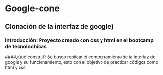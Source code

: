 # Google-cone 
## Clonación de la interfaz de google)
### Introducción: Proyecto creado con css y html  en el bootcamp de tecnolochicas
####¿Qué construí?
Se busco replicar el comportamiento de la interfaz de google y su funcionamiento, esto con el objetivo de practicar códigos como html y css. 


